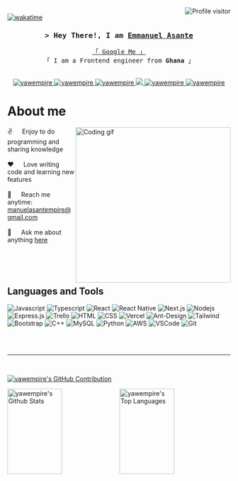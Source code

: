 <a href="https://komarev.com/ghpvc/?username=yawempire">
  <img align="right" src="https://komarev.com/ghpvc/?username=yawempire&label=Visitors&color=0e75b6&style=flat" alt="Profile visitor" />
</a>


[![wakatime](https://wakatime.com/badge/user/eebb3dd8-d9b2-40de-9b88-6fd6cac99dbc.svg)](https://wakatime.com/@eebb3dd8-d9b2-40de-9b88-6fd6cac99dbc)

<!-- Intro  -->
<h3 align="center">
        <samp>&gt; Hey There!, I am
                <b><a target="_blank" href="https://portfolio-pied-five-44.vercel.app/">Emmanuel Asante</a></b>
        </samp>
</h3>


<p align="center"> 
  <samp>
    <a href="https://www.google.com/search?q=yawempire">「 Google Me 」</a>
    <br>
    「 I am a Frontend engineer from <b>Ghana</b> 」
    <br>
    <br>
  </samp>
</p>

<p align="center">
 <a href="https://https://yawempire/" target="blank">
  <img src="https://img.shields.io/badge/leetcode-DC143C?style=for-the-badge&logo=medium&logoColor=white" alt="yawempire" />
 <a>
 <a href="https://www.linkedin.com/in/asante-emmanuel-121192174" target="_blank">
  <img src="https://img.shields.io/badge/LinkedIn-0077B5?style=for-the-badge&logo=linkedin&logoColor=white" alt="yawempire"/>
 </a>
 <a href="https://dev.to/yawempire" target="_blank">
  <img src="https://img.shields.io/badge/dev.to-0A0A0A?style=for-the-badge&logo=dev.to&logoColor=white" alt="yawempire" />
 </a>
 <a href="https://twitter.com/yawempire" target="_blank">
  <img src="https://img.shields.io/badge/Twitter-1DA1F2?style=for-the-badge&logo=twitter&logoColor=white" />
 </a>
 <a href="https://instagram.com/yawempire" target="_blank">
  <img src="https://img.shields.io/badge/Instagram-fe4164?style=for-the-badge&logo=instagram&logoColor=white" alt="yawempire" />
 </a> 
  <a href="https://facebook.com/Yawempire" target="_blank">
  <img src="https://img.shields.io/badge/Facebook-20BEFF?&style=for-the-badge&logo=facebook&logoColor=white" alt="yawempire"  />
  </a>
  

<!-- About Section -->
 # About me
 
<p>
 <img align="right" width="350" src="/assets/programmer.gif" alt="Coding gif" />
  
 ✌️ &emsp; Enjoy to do programming and sharing knowledge <br/><br/>
 ❤️ &emsp; Love writing code and learning new features<br/><br/>
 📧 &emsp; Reach me anytime: <a href="mailto:manuelasantempire@gmail.com"> manuelasantempire@gmail.com <br/><br/>
 💬 &emsp; Ask me about anything [here](https://github.com/yawempire/yawempire//issues)

</p>

<br/>
<br/>
<br/>

## Languages and Tools

![Javascript](https://img.shields.io/badge/Javascript-F0DB4F?style=for-the-badge&labelColor=black&logo=javascript&logoColor=F0DB4F)
![Typescript](https://img.shields.io/badge/Typescript-007acc?style=for-the-badge&labelColor=black&logo=typescript&logoColor=007acc)
![React](https://img.shields.io/badge/-React-61DBFB?style=for-the-badge&labelColor=black&logo=react&logoColor=61DBFB)
![React Native](https://img.shields.io/badge/React_Native-20232A?style=for-the-badge&logo=react&logoColor=61DAFB)
![Next.js](https://img.shields.io/badge/next.js-000000?style=for-the-badge&logo=nextdotjs&logoColor=white)
![Nodejs](https://img.shields.io/badge/Nodejs-3C873A?style=for-the-badge&labelColor=black&logo=node.js&logoColor=3C873A)
![Express.js](https://img.shields.io/badge/Express.js-000000?style=for-the-badge&logo=express&logoColor=white)
![Trello](https://img.shields.io/badge/Trello-4EA94B?style=for-the-badge&logo=trello&logoColor=white)
![HTML](https://img.shields.io/badge/HTML5-E34F26?style=for-the-badge&logo=html5&logoColor=white)
![CSS](https://img.shields.io/badge/CSS-1572B6?style=for-the-badge&logo=css&logoColor=white)
![Vercel](https://img.shields.io/badge/Vercel-CC6699?style=for-the-badge&logo=vercel&logoColor=white)
![Ant-Design](https://img.shields.io/badge/AntDesign-0170FE?style=for-the-badge&logo=antdesign&logoColor=white)
![Tailwind](https://img.shields.io/badge/Tailwind_CSS-092749?style=for-the-badge&logo=tailwindcss&logoColor=06B6D4&labelColor=000000)
![Bootstrap](https://img.shields.io/badge/Bootstrap-563D7C?style=for-the-badge&logo=bootstrap&logoColor=white)
![C++](https://img.shields.io/badge/C++-2E7EEA?style=for-the-badge&logo=c++&logoColor=white)
![MySQL](https://img.shields.io/badge/MySQL-000000?style=for-the-badge&logo=mysql&logoColor=white)
![Python](https://img.shields.io/badge/Python-593D88?style=for-the-badge&logo=python&logoColor=white)
![AWS](https://img.shields.io/badge/-AWS-FF4154?style=for-the-badge&logo=react%20AWS&logoColor=white)
![VSCode](https://img.shields.io/badge/Visual_Studio-0078d7?style=for-the-badge&logo=visual%20studio&logoColor=white)
![Git](https://img.shields.io/badge/Git-F05032?style=for-the-badge&logo=git&logoColor=white)

<br/>

<br/>
<hr/>
<br/>

<p align="left">
  <a href="https://github.com/yawempire">
    <img src="https://github-profile-summary-cards.vercel.app/api/cards/profile-details?username=yawempire&theme=radical" alt="yawempire's GitHub Contribution"/>
  </a>
</p>

<a> 
    <a href="https://github.com/yawempire"><img alt="yawempire's Github Stats" src="https://denvercoder1-github-readme-stats.vercel.app/api?username=yawempire&show_icons=true&count_private=true&theme=react&border_color=7F3FBF&bg_color=0D1117&title_color=F85D7F&icon_color=F8D866" height="192px" width="49.5%"/></a>
  <a href="https://github.com/yawempire"><img alt="yawempire's Top Languages" src="https://denvercoder1-github-readme-stats.vercel.app/api/top-langs/?username=yawempire&langs_count=8&layout=compact&theme=react&border_color=7F3FBF&bg_color=0D1117&title_color=F85D7F&icon_color=F8D866" height="192px" width="49.5%"/></a>
  <br/>
</a>
